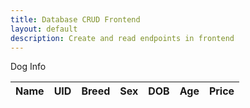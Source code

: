 ```yaml
---
title: Database CRUD Frontend
layout: default
description: Create and read endpoints in frontend
---
```


<p>Dog Info</p>

<table>
  <thead>
  <tr>
    <th>Name</th>
    <th>UID</th>
    <th>Breed</th>
    <th>Sex</th>
    <th>DOB</th>
    <th>Age</th>
    <th>Price</th>
  </tr>
  </thead>
  <tbody id="result">
    <!-- javascript generated data -->
  </tbody>
</table>

<script>
  // prepare HTML result container for new output
  const resultContainer = document.getElementById("result");

  // prepare fetch options
  const url = "http://fluffyfriendfinder.nighthawkcodingsociety.com/api/users/";
  const options = {
    method: 'GET', // *GET, POST, PUT, DELETE, etc.
    mode: 'cors', // no-cors, *cors, same-origin
    cache: 'default', // *default, no-cache, reload, force-cache, only-if-cached
    credentials: 'omit', // include, *same-origin, omit
    headers: {
      'Content-Type': 'application/json'
      // 'Content-Type': 'application/x-www-form-urlencoded',
    },
  };

  // fetch the API
  fetch(url, options)
      // response is a RESTful "promise" on any successful fetch
    .then(response => {
      // check for response errors
      if (response.status !== 200) {
          const errorMsg = 'Database response error: ' + response.status;
          console.log(errorMsg);
          const tr = document.createElement("tr");
          const td = document.createElement("td");
          td.innerHTML = errorMsg;
          tr.appendChild(td);
          resultContainer.appendChild(tr);
          return;
      }
      // valid response will have json data
      response.json().then(data => {
          console.log(data);
          for (let row in data) {
            // tr and td element id's to build out for each row
            const tr = document.createElement("tr");
            const name = document.createElement("td");
            const uid = document.createElement("td");
            const breed = document.createElement("td");
            const sex = document.createElement("td");
            const dob = document.createElement("td");
            const age = document.createElement("td");
            const price = document.createElement("td");
          

            // obtain data that is specific to the API
            name.innerHTML = data[row].name; 
            uid.innerHTML = data[row].uid; 
            breed.innerHTML = data[row].breed;
            sex.innerHTML = data[row].sex;
            dob.innerHTML = data[row].dob;
            age.innerHTML = data[row].age; 
            price.innerHTML = data[row].price;

            // add HTML to container
            tr.appendChild(name);
            tr.appendChild(uid);
            tr.appendChild(breed);
            tr.appendChild(sex);
            tr.appendChild(dob);
            tr.appendChild(age);
            tr.appendChild(price);

            resultContainer.appendChild(tr);
          }
      })
  })
  // catch fetch errors (ie ACCESS to server blocked)
  .catch(err => {
    console.error(err);
    const tr = document.createElement("tr");
    const td = document.createElement("td");
    td.innerHTML = err;
    tr.appendChild(td);
    resultContainer.appendChild(tr);
  });
</script>